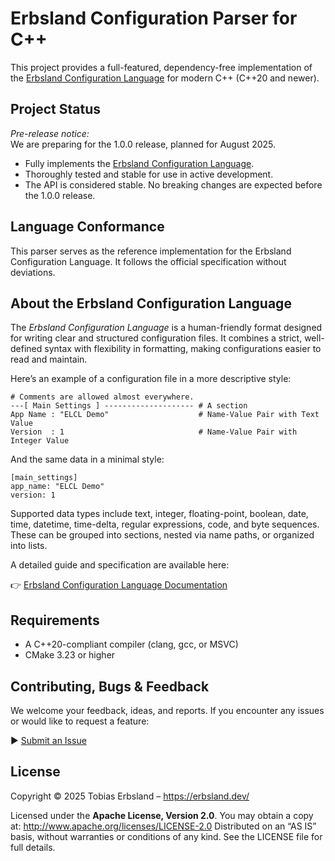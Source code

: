
# Erbsland Configuration Parser for C++

This project provides a full-featured, dependency-free implementation of the [Erbsland Configuration Language](https://erbsland-dev.github.io/erbsland-lang-config-doc/) for modern C++ (C++20 and newer).

## Project Status

*Pre-release notice:*  
We are preparing for the 1.0.0 release, planned for August 2025.

- Fully implements the [Erbsland Configuration Language](https://erbsland-dev.github.io/erbsland-lang-config-doc/).
- Thoroughly tested and stable for use in active development.
- The API is considered stable. No breaking changes are expected before the 1.0.0 release.

## Language Conformance

This parser serves as the reference implementation for the Erbsland Configuration Language. It follows the official specification without deviations.

## About the Erbsland Configuration Language

The *Erbsland Configuration Language* is a human-friendly format designed for writing clear and structured configuration files. It combines a strict, well-defined syntax with flexibility in formatting, making configurations easier to read and maintain.

Here’s an example of a configuration file in a more descriptive style:

```text
# Comments are allowed almost everywhere.
---[ Main Settings ] -------------------- # A section 
App Name : "ELCL Demo"                    # Name-Value Pair with Text Value
Version  : 1                              # Name-Value Pair with Integer Value
```

And the same data in a minimal style:

```text
[main_settings] 
app_name: "ELCL Demo"
version: 1
```

Supported data types include text, integer, floating-point, boolean, date, time, datetime, time-delta, regular expressions, code, and byte sequences. These can be grouped into sections, nested via name paths, or organized into lists.

A detailed guide and specification are available here:

👉 [Erbsland Configuration Language Documentation](https://erbsland-dev.github.io/erbsland-lang-config-doc/)

## Requirements

- A C++20-compliant compiler (clang, gcc, or MSVC)
- CMake 3.23 or higher

## Contributing, Bugs & Feedback

We welcome your feedback, ideas, and reports. If you encounter any issues or would like to request a feature:

▶️ [Submit an Issue](https://github.com/erbsland-dev/erbsland-cpp-configuration/issues/)

## License

Copyright © 2025 Tobias Erbsland – https://erbsland.dev/

Licensed under the **Apache License, Version 2.0**.
You may obtain a copy at: http://www.apache.org/licenses/LICENSE-2.0
Distributed on an “AS IS” basis, without warranties or conditions of any kind. See the LICENSE file for full details.

